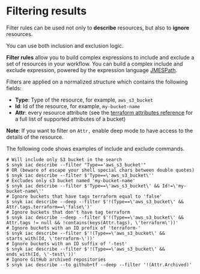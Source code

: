 # Filtering results

Filter rules can be used not only to **describe** resources, but also to **ignore** resources.

You can use both inclusion and exclusion logic.

**Filter rules** allow you to build complex expressions to include and exclude a set of resources in your workflow. You can build a complex include and exclude expression, powered by the expression language [JMESPath](https://jmespath.org).

Filters are applied on a normalized structure which contains the following fields:

* **Type**: Type of the resource, for example, `aws_s3_bucket`
* **Id**: Id of the resource, for example, `my-bucket-name`
* **Attr**: every resource attribute (see the [terraform attributes reference](https://registry.terraform.io/providers/hashicorp/aws/latest/docs/resources/s3\_bucket#attributes-reference) for a full list of supported attributes of a bucket)

**Note**: If you want to filter on `Attr,` enable deep mode to have access to the details of the resource.

The following code shows examples of include and exclude commands.[​](https://docs.driftctl.com/0.22.0/usage/filtering/rules#examples)

```
# Will include only S3 bucket in the search
$ snyk iac describe --filter "Type=='aws_s3_bucket'"
# OR (beware of escape your shell special chars between double quotes)
$ snyk iac describe --filter $'Type==\'aws_s3_bucket\''
# Excludes only s3 bucket named 'my-bucket-name'
$ snyk iac describe --filter $'Type==\'aws_s3_bucket\' && Id!=\'my-bucket-name\''
# Ignore buckets that have tags terraform equal to 'false'
$ snyk iac describe --deep --filter $'!(Type==\'aws_s3_bucket\' && Attr.tags.terraform==\'false\')'
# Ignore buckets that don't have tag terraform
$ snyk iac describe --deep --filter $'!(Type==\'aws_s3_bucket\' && Attr.tags != null && !contains(keys(Attr.tags), \'terraform\'))'
# Ignore buckets with an ID prefix of 'terraform-'
$ snyk iac describe --filter $'!(Type==\'aws_s3_bucket\' && starts_with(Id, \'terraform-\'))'
# Ignore buckets with an ID suffix of '-test'
$ snyk iac describe --filter $'!(Type==\'aws_s3_bucket\' && ends_with(Id, \'-test\'))'
# Ignore GitHub archived repositories
$ snyk iac describe --to github+tf --deep --filter '!(Attr.Archived)'
```
